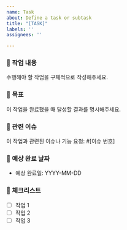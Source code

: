 ```yaml
---
name: Task
about: Define a task or subtask
title: "[TASK]"
labels: ''
assignees: ''

---
```


### 📝 작업 내용
수행해야 할 작업을 구체적으로 작성해주세요.

### 🎯 목표
이 작업을 완료했을 때 달성할 결과를 명시해주세요.

### 🔗 관련 이슈
이 작업과 관련된 이슈나 기능 요청: #[이슈 번호]

### 📅 예상 완료 날짜
- 예상 완료일: YYYY-MM-DD

### 🚀 체크리스트
- [ ] 작업 1
- [ ] 작업 2
- [ ] 작업 3
